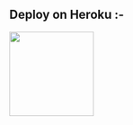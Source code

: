 ## Deploy on Heroku :-

<p><a href="https://heroku.com/deploy?template=https://github.com/Selfie-bd/flavours/tree/master)"> <img src="https://www.herokucdn.com/deploy/button.svg" width="150"/></a></p>
<br>
